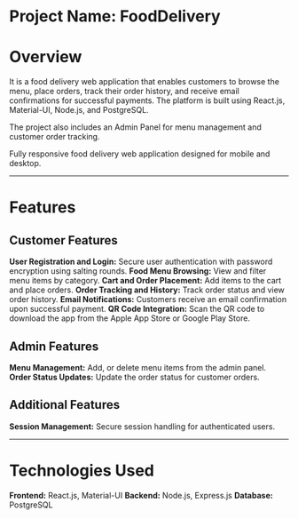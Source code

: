 # Project Name: FoodDelivery

# Overview
It is a food delivery web application that enables customers to browse the menu, place orders, track their order history, and receive email confirmations for successful payments. The platform is built using React.js, Material-UI, Node.js, and PostgreSQL.

The project also includes an Admin Panel for menu management and customer order tracking.

Fully responsive food delivery web application designed for mobile and desktop.

---

# Features
## Customer Features
**User Registration and Login:** Secure user authentication with password encryption using salting rounds.
**Food Menu Browsing:** View and filter menu items by category.
**Cart and Order Placement:** Add items to the cart and place orders.
**Order Tracking and History:** Track order status and view order history.
**Email Notifications:** Customers receive an email confirmation upon successful payment.
**QR Code Integration:** Scan the QR code to download the app from the Apple App Store or Google Play Store.

## Admin Features
**Menu Management:** Add, or delete menu items from the admin panel.
**Order Status Updates:** Update the order status for customer orders.

## Additional Features
**Session Management:** Secure session handling for authenticated users.

---

# Technologies Used
**Frontend:** React.js, Material-UI
**Backend:** Node.js, Express.js
**Database:** PostgreSQL

